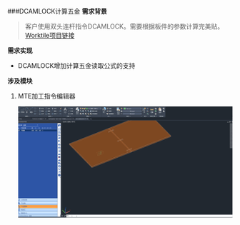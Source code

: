 ###DCAMLOCK计算五金
**需求背景**
>客户使用双头连杆指令DCAMLOCK。需要根据板件的参数计算完美贴。
[Worktile项目链接](https://dmsoft.worktile.com/mission/projects/5e377e8ae727c16b0f47a3cf/tasks/5ed4bee451d5f82b94765150)

**需求实现**
- DCAMLOCK增加计算五金读取公式的支持

**涉及模块**
1. MTE加工指令编辑器

    <img src="images\计算五金.gif" />